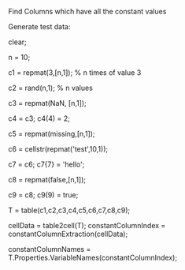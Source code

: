 Find Columns which have all the constant values

Generate test data:

clear; 

n = 10; 

c1 = repmat(3,[n,1]); % n times of value 3 

c2 = rand(n,1); % n values 

c3 = repmat(NaN, [n,1]); 

c4 = c3; 
c4(4) = 2; 

c5 = repmat(missing,[n,1]);

c6 = cellstr(repmat('test',10,1));

c7 = c6; 
c7{7} = 'hello'; 

c8 = repmat(false,[n,1]); 

c9 = c8; 
c9(9) = true;

T = table(c1,c2,c3,c4,c5,c6,c7,c8,c9);

cellData = table2cell(T); 
constantColumnIndex = constantColumnExtraction(cellData);

constantColumnNames = T.Properties.VariableNames(constantColumnIndex);
